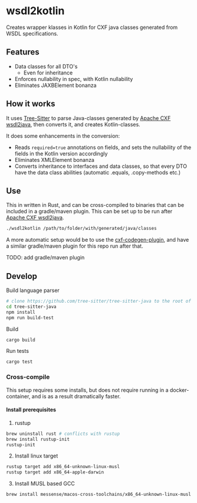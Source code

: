 # wsdl2kotlin

Creates wrapper klasses in Kotlin for CXF java classes generated from WSDL specifications.

## Features
- Data classes for all DTO's
  - Even for inheritance
- Enforces nullability in spec, with Kotlin nullability
- Eliminates JAXBElement bonanza

## How it works

It uses [Tree-Sitter](https://tree-sitter.github.io/tree-sitter) to parse Java-classes generated by [Apache CXF wsdl2java](https://cxf.apache.org/docs/wsdl-to-java.html), then converts it, and creates Kotlin-classes.

It does some enhancements in the conversion:
- Reads `required=true` annotations on fields, and sets the nullability of the fields in the Kotlin version accordingly
- Eliminates XMLElement bonanza
- Converts inheritance to interfaces and data classes, so that every DTO have the data class abilities (automatic .equals, .copy-methods etc.)

## Use

This in written in Rust, and can be cross-compiled to binaries that can be included in a gradle/maven plugin. This can be set up to be run after [Apache CXF wsdl2java](https://cxf.apache.org/docs/wsdl-to-java.html).

```bash
./wsdl2kotlin /path/to/folder/with/generated/java/classes
```

A more automatic setup would be to use the [cxf-codegen-plugin](https://cxf.apache.org/docs/maven-cxf-codegen-plugin-wsdl-to-java.html), and have a similar gradle/maven plugin for this repo run after that.

TODO: add gradle/maven plugin

## Develop

Build language parser
```bash
# clone https://github.com/tree-sitter/tree-sitter-java to the root of this repo
cd tree-sitter-java
npm install
npm run build-test
```

Build
```bash
cargo build
```

Run tests
```bash
cargo test
```

### Cross-compile

This setup requires some installs, but does not require running in a docker-container, and is as a result dramatically faster.

#### Install prerequisites
1. rustup
```bash
brew uninstall rust # conflicts with rustup
brew install rustup-init
rustup-init
```

2. Install linux target
```bash
rustup target add x86_64-unknown-linux-musl
rustup target add x86_64-apple-darwin
```

3. Install MUSL based GCC
```bash
brew install messense/macos-cross-toolchains/x86_64-unknown-linux-musl
```
